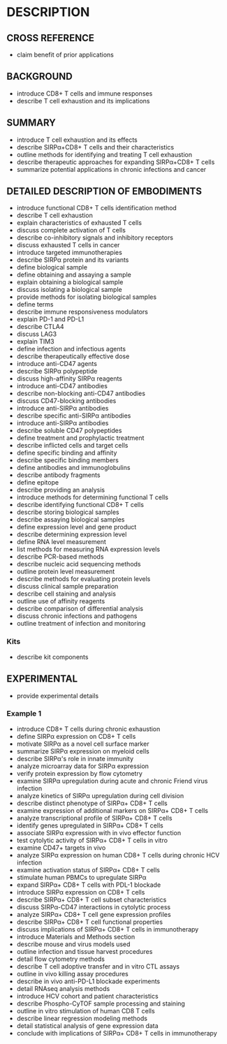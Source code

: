 # DESCRIPTION

## CROSS REFERENCE

- claim benefit of prior applications

## BACKGROUND

- introduce CD8+ T cells and immune responses
- describe T cell exhaustion and its implications

## SUMMARY

- introduce T cell exhaustion and its effects
- describe SIRPα+CD8+ T cells and their characteristics
- outline methods for identifying and treating T cell exhaustion
- describe therapeutic approaches for expanding SIRPα+CD8+ T cells
- summarize potential applications in chronic infections and cancer

## DETAILED DESCRIPTION OF EMBODIMENTS

- introduce functional CD8+ T cells identification method
- describe T cell exhaustion
- explain characteristics of exhausted T cells
- discuss complete activation of T cells
- describe co-inhibitory signals and inhibitory receptors
- discuss exhausted T cells in cancer
- introduce targeted immunotherapies
- describe SIRPα protein and its variants
- define biological sample
- define obtaining and assaying a sample
- explain obtaining a biological sample
- discuss isolating a biological sample
- provide methods for isolating biological samples
- define terms
- describe immune responsiveness modulators
- explain PD-1 and PD-L1
- describe CTLA4
- discuss LAG3
- explain TIM3
- define infection and infectious agents
- describe therapeutically effective dose
- introduce anti-CD47 agents
- describe SIRPα polypeptide
- discuss high-affinity SIRPα reagents
- introduce anti-CD47 antibodies
- describe non-blocking anti-CD47 antibodies
- discuss CD47-blocking antibodies
- introduce anti-SIRPα antibodies
- describe specific anti-SIRPα antibodies
- introduce anti-SIRPα antibodies
- describe soluble CD47 polypeptides
- define treatment and prophylactic treatment
- describe inflicted cells and target cells
- define specific binding and affinity
- describe specific binding members
- define antibodies and immunoglobulins
- describe antibody fragments
- define epitope
- describe providing an analysis
- introduce methods for determining functional T cells
- describe identifying functional CD8+ T cells
- describe storing biological samples
- describe assaying biological samples
- define expression level and gene product
- describe determining expression level
- define RNA level measurement
- list methods for measuring RNA expression levels
- describe PCR-based methods
- describe nucleic acid sequencing methods
- outline protein level measurement
- describe methods for evaluating protein levels
- discuss clinical sample preparation
- describe cell staining and analysis
- outline use of affinity reagents
- describe comparison of differential analysis
- discuss chronic infections and pathogens
- outline treatment of infection and monitoring

### Kits

- describe kit components

## EXPERIMENTAL

- provide experimental details

### Example 1

- introduce CD8+ T cells during chronic exhaustion
- define SIRPα expression on CD8+ T cells
- motivate SIRPα as a novel cell surface marker
- summarize SIRPα expression on myeloid cells
- describe SIRPα's role in innate immunity
- analyze microarray data for SIRPα expression
- verify protein expression by flow cytometry
- examine SIRPα upregulation during acute and chronic Friend virus infection
- analyze kinetics of SIRPα upregulation during cell division
- describe distinct phenotype of SIRPα+ CD8+ T cells
- examine expression of additional markers on SIRPα+ CD8+ T cells
- analyze transcriptional profile of SIRPα+ CD8+ T cells
- identify genes upregulated in SIRPα+ CD8+ T cells
- associate SIRPα expression with in vivo effector function
- test cytolytic activity of SIRPα+ CD8+ T cells in vitro
- examine CD47+ targets in vivo
- analyze SIRPα expression on human CD8+ T cells during chronic HCV infection
- examine activation status of SIRPα+ CD8+ T cells
- stimulate human PBMCs to upregulate SIRPα
- expand SIRPα+ CD8+ T cells with PDL-1 blockade
- introduce SIRPα expression on CD8+ T cells
- describe SIRPα+ CD8+ T cell subset characteristics
- discuss SIRPα-CD47 interactions in cytolytic process
- analyze SIRPα+ CD8+ T cell gene expression profiles
- describe SIRPα+ CD8+ T cell functional properties
- discuss implications of SIRPα+ CD8+ T cells in immunotherapy
- introduce Materials and Methods section
- describe mouse and virus models used
- outline infection and tissue harvest procedures
- detail flow cytometry methods
- describe T cell adoptive transfer and in vitro CTL assays
- outline in vivo killing assay procedures
- describe in vivo anti-PD-L1 blockade experiments
- detail RNAseq analysis methods
- introduce HCV cohort and patient characteristics
- describe Phospho-CyTOF sample processing and staining
- outline in vitro stimulation of human CD8 T cells
- describe linear regression modeling methods
- detail statistical analysis of gene expression data
- conclude with implications of SIRPα+ CD8+ T cells in immunotherapy

